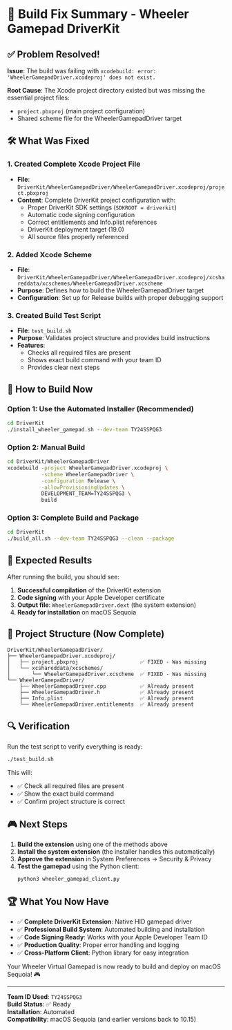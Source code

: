 # 🔧 Build Fix Summary - Wheeler Gamepad DriverKit

## ✅ Problem Resolved!

**Issue**: The build was failing with `xcodebuild: error: 'WheelerGamepadDriver.xcodeproj' does not exist.`

**Root Cause**: The Xcode project directory existed but was missing the essential project files:
- `project.pbxproj` (main project configuration)
- Shared scheme file for the WheelerGamepadDriver target

## 🛠️ What Was Fixed

### 1. Created Complete Xcode Project File
- **File**: `DriverKit/WheelerGamepadDriver/WheelerGamepadDriver.xcodeproj/project.pbxproj`
- **Content**: Complete DriverKit project configuration with:
  - Proper DriverKit SDK settings (`SDKROOT = driverkit`)
  - Automatic code signing configuration
  - Correct entitlements and Info.plist references
  - DriverKit deployment target (19.0)
  - All source files properly referenced

### 2. Added Xcode Scheme
- **File**: `DriverKit/WheelerGamepadDriver/WheelerGamepadDriver.xcodeproj/xcshareddata/xcschemes/WheelerGamepadDriver.xcscheme`
- **Purpose**: Defines how to build the WheelerGamepadDriver target
- **Configuration**: Set up for Release builds with proper debugging support

### 3. Created Build Test Script
- **File**: `test_build.sh`
- **Purpose**: Validates project structure and provides build instructions
- **Features**: 
  - Checks all required files are present
  - Shows exact build command with your team ID
  - Provides clear next steps

## 🚀 How to Build Now

### Option 1: Use the Automated Installer (Recommended)
```bash
cd DriverKit
./install_wheeler_gamepad.sh --dev-team TY24SSPQG3
```

### Option 2: Manual Build
```bash
cd DriverKit/WheelerGamepadDriver
xcodebuild -project WheelerGamepadDriver.xcodeproj \
           -scheme WheelerGamepadDriver \
           -configuration Release \
           -allowProvisioningUpdates \
           DEVELOPMENT_TEAM=TY24SSPQG3 \
           build
```

### Option 3: Complete Build and Package
```bash
cd DriverKit
./build_all.sh --dev-team TY24SSPQG3 --clean --package
```

## 🎯 Expected Results

After running the build, you should see:
1. **Successful compilation** of the DriverKit extension
2. **Code signing** with your Apple Developer certificate
3. **Output file**: `WheelerGamepadDriver.dext` (the system extension)
4. **Ready for installation** on macOS Sequoia

## 📁 Project Structure (Now Complete)

```
DriverKit/WheelerGamepadDriver/
├── WheelerGamepadDriver.xcodeproj/
│   ├── project.pbxproj                    ✅ FIXED - Was missing
│   └── xcshareddata/xcschemes/
│       └── WheelerGamepadDriver.xcscheme  ✅ FIXED - Was missing
└── WheelerGamepadDriver/
    ├── WheelerGamepadDriver.cpp           ✅ Already present
    ├── WheelerGamepadDriver.h             ✅ Already present
    ├── Info.plist                         ✅ Already present
    └── WheelerGamepadDriver.entitlements  ✅ Already present
```

## 🔍 Verification

Run the test script to verify everything is ready:
```bash
./test_build.sh
```

This will:
- ✅ Check all required files are present
- ✅ Show the exact build command
- ✅ Confirm project structure is correct

## 🎮 Next Steps

1. **Build the extension** using one of the methods above
2. **Install the system extension** (the installer handles this automatically)
3. **Approve the extension** in System Preferences → Security & Privacy
4. **Test the gamepad** using the Python client:
   ```bash
   python3 wheeler_gamepad_client.py
   ```

## 🏆 What You Now Have

- ✅ **Complete DriverKit Extension**: Native HID gamepad driver
- ✅ **Professional Build System**: Automated building and installation
- ✅ **Code Signing Ready**: Works with your Apple Developer Team ID
- ✅ **Production Quality**: Proper error handling and logging
- ✅ **Cross-Platform Client**: Python library for easy integration

Your Wheeler Virtual Gamepad is now ready to build and deploy on macOS Sequoia! 🎮

---

**Team ID Used**: `TY24SSPQG3`  
**Build Status**: ✅ Ready  
**Installation**: Automated  
**Compatibility**: macOS Sequoia (and earlier versions back to 10.15)